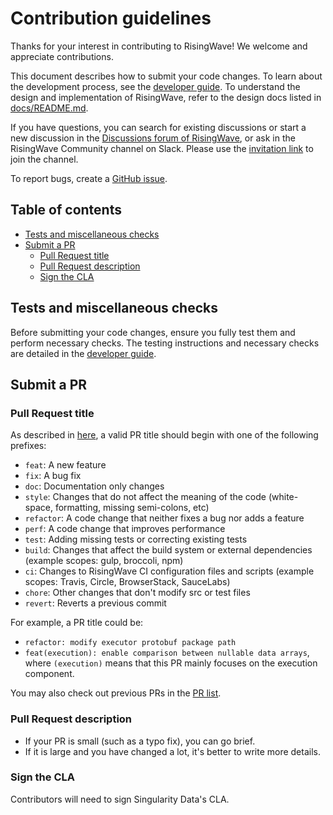 # Contribution guidelines

Thanks for your interest in contributing to RisingWave! We welcome and appreciate contributions.

This document describes how to submit your code changes. To learn about the development process, see the [developer guide](docs/developer-guide.md). To understand the design and implementation of RisingWave, refer to the design docs listed in [docs/README.md](docs/README.md).

If you have questions, you can search for existing discussions or start a new discussion in the [Discussions forum of RisingWave](https://github.com/singularity-data/risingwave/discussions), or ask in the RisingWave Community channel on Slack. Please use the [invitation link](https://join.slack.com/t/risingwave-community/shared_invite/zt-120rft0mr-d8uGk3d~NZiZAQWPnElOfw) to join the channel.

To report bugs, create a [GitHub issue](https://github.com/singularity-data/risingwave/issues/new/choose).


## Table of contents

  - [Tests and miscellaneous checks](#tests-and-miscellaneous-checks)
  - [Submit a PR](#submit-a-pr)
    - [Pull Request title](#pull-request-title)
    - [Pull Request description](#pull-request-description)
    - [Sign the CLA](#sign-the-cla)

## Tests and miscellaneous checks

Before submitting your code changes, ensure you fully test them and perform necessary checks. The testing instructions and necessary checks are detailed in the [developer guide](docs/developer-guide.md#test-your-code-changes).

## Submit a PR

### Pull Request title

As described in [here](https://github.com/commitizen/conventional-commit-types/blob/master/index.json), a valid PR title should begin with one of the following prefixes:

- `feat`: A new feature
- `fix`: A bug fix
- `doc`: Documentation only changes
- `style`: Changes that do not affect the meaning of the code (white-space, formatting, missing semi-colons, etc)
- `refactor`: A code change that neither fixes a bug nor adds a feature
- `perf`: A code change that improves performance
- `test`: Adding missing tests or correcting existing tests
- `build`: Changes that affect the build system or external dependencies (example scopes: gulp, broccoli, npm)
- `ci`: Changes to RisingWave CI configuration files and scripts (example scopes: Travis, Circle, BrowserStack, SauceLabs)
- `chore`: Other changes that don't modify src or test files
- `revert`: Reverts a previous commit

For example, a PR title could be:

- `refactor: modify executor protobuf package path`
- `feat(execution): enable comparison between nullable data arrays`, where `(execution)` means that this PR mainly focuses on the execution component.

You may also check out previous PRs in the [PR list](https://github.com/singularity-data/risingwave/pulls).

### Pull Request description

- If your PR is small (such as a typo fix), you can go brief.
- If it is large and you have changed a lot, it's better to write more details.

### Sign the CLA

Contributors will need to sign Singularity Data's CLA.

